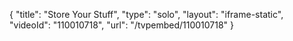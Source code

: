 {
    "title": "Store Your Stuff",
    "type": "solo",
    "layout": "iframe-static",
    "videoId": "110010718",
    "url": "\/tvpembed\/110010718"
}